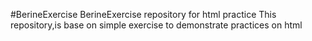 #BerineExercise
BerineExercise repository for html practice
This repository,is base on simple exercise to demonstrate practices on html